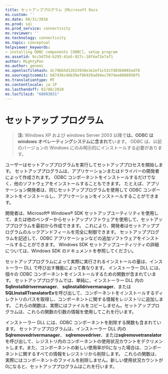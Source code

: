 ```yaml
---
title: セットアッププログラム |Microsoft Docs
ms.custom: ''
ms.date: 08/31/2016
ms.prod: sql
ms.prod_service: connectivity
ms.reviewer: ''
ms.technology: connectivity
ms.topic: conceptual
helpviewer_keywords:
- installing ODBC components [ODBC], setup program
ms.assetid: 9cc5d75d-b293-41e5-927c-10f4af2e7af1
author: MightyPen
ms.author: genemi
ms.openlocfilehash: dc79bb5d12b53938e3e2ef1c531fd03b0002ed78
ms.sourcegitcommit: b87d36c46b39af8b929ad94ec707dee8800950f5
ms.translationtype: MT
ms.contentlocale: ja-JP
ms.lasthandoff: 02/08/2020
ms.locfileid: "68093831"
---
```

# <a name="setup-program"></a>セットアップ プログラム
> **注:** Windows XP および windows Server 2003 以降で**は、ODBC は windows オペレーティングシステムに含まれて**います。 ODBC は、以前のバージョンの Windows にのみ明示的にインストールする必要があります。  
  
 ユーザーはセットアッププログラムを実行してセットアッププロセスを開始します。 セットアッププログラムは、アプリケーションまたはドライバーの開発者によって作成されます。 ODBC コンポーネントをインストールするだけでなく、他のソフトウェアをインストールすることもできます。 たとえば、アプリケーション開発者は、同じセットアッププログラムを使用して ODBC コンポーネントをインストールし、アプリケーションをインストールすることができます。  
  
 開発者は、Microsoft® Windows® SDK セットアップユーティリティを使用して、または他のベンダーからセットアップソフトウェアを使用して、セットアッププログラムを最初から作成できます。 これにより、開発者はセットアッププログラムのルックアンドフィールを完全に制御できます。 セットアッププログラムを記述して、ODBC アプリケーションなどの追加ソフトウェアをインストールすることができます。 Windows SDK セットアップユーティリティの詳細については、Windows SDK のドキュメントを参照してください。  
  
 セットアッププログラムによって実際に実行されるインストールの量は、インストーラー DLL で呼び出す機能によって異なります。 インストーラー DLL には、個々の ODBC コンポーネントをインストールするための関数が含まれています。 セットアッププログラムでは、単純に、インストーラー DLL 内の**Sqlinstalldrivermanager**、 **sqlinstalldrivermanager**、または**SQLInstallTranslatorEx**を呼び出して、コンポーネントをインストールするディレクトリのパスを取得し、コンポーネントに関する情報をレジストリに追加します。 これらの関数は、実際にはファイルをコピーしません。セットアッププログラムは、これらの関数の引数の情報を使用してこれを行います。  
  
 インストーラー DLL には、ODBC コンポーネントを削除する関数も含まれています。 セットアッププログラムは、インストーラー DLL 内の**Sqlremovedrivermanager**、 **sqlremovedriver**、または**sqlremovetranslator**を呼び出して、レジストリ内のコンポーネントの使用状況カウントをデクリメントします。また、コンポーネントの新しい使用率が0になった場合は、コンポーネントに関するすべての情報をレジストリから削除します。 これらの関数は、実際にはコンポーネントのファイルを削除しません。新しい使用状況カウントが0になると、セットアッププログラムはこれを行います。
